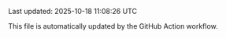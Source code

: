 Last updated: 2025-10-18 11:08:26 UTC

This file is automatically updated by the GitHub Action workflow.

